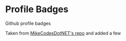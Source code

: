 # Profile Badges

Github profile badges

Taken from [MikeCodesDotNET's repo](https://github.com/MikeCodesDotNET/ColoredBadges) and added a few

